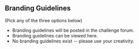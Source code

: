 ## Branding Guidelines
(Pick any of the three options below)

- Branding guidelines will be posted in the challenge forum.
- Branding guidelines can be viewed here.
- No branding guidelines exist -- please use your creativity.